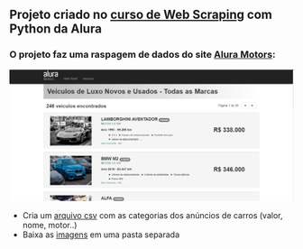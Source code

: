 ## Projeto criado no [curso de Web Scraping](https://cursos.alura.com.br/course/web-scraping-data-science-python) com Python da Alura

### O projeto faz uma raspagem de dados do site [Alura Motors](https://alura-site-scraping.herokuapp.com/):
![Imagem do site](aluraMotors.png)
- Cria um [arquivo csv](output/data/dataset.csv) com as categorias dos anúncios de carros (valor, nome, motor..) 
- Baixa as [imagens](output/img) em uma pasta separada
